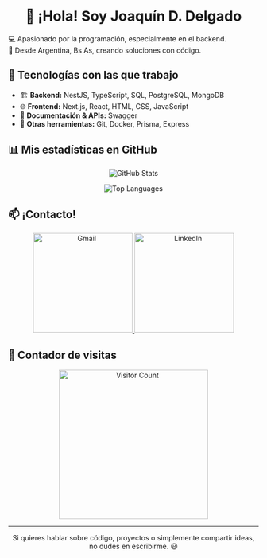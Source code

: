 <h1 align="center">👋 ¡Hola! Soy Joaquín D. Delgado</h1>

<p>
💻 Apasionado por la programación, especialmente en el backend. <br>
📍 Desde Argentina, Bs As, creando soluciones con código.
</p>

## 🚀 Tecnologías con las que trabajo  
- 🏗️ **Backend:** NestJS, TypeScript, SQL, PostgreSQL, MongoDB  
- 🌐 **Frontend:** Next.js, React, HTML, CSS, JavaScript  
- 📜 **Documentación & APIs:** Swagger  
- 🔧 **Otras herramientas:** Git, Docker, Prisma, Express  



## 📊 Mis estadísticas en GitHub  

<p align="center">
  <img src="https://github-readme-stats.vercel.app/api?username=JDamianDelgado&show_icons=true&theme=radical" alt="GitHub Stats">
</p>

<p align="center">
  <img src="https://github-readme-stats.vercel.app/api/top-langs/?username=JDamianDelgado&layout=compact&theme=radical" alt="Top Languages">
</p>

## 📫 ¡Contacto!  

<p align="center">
  <a href="mailto:joakodelgado2013@gmail.com" >
    <img src="https://img.shields.io/badge/Gmail-D14836?style=for-the-badge&logo=gmail&logoColor=white" alt="Gmail" width="200" heigth="150">
  </a>
  <a href="https://www.linkedin.com/in/joaquin-d-delgado-312125351/" >
    <img src="https://img.shields.io/badge/LinkedIn-0A66C2?style=for-the-badge&logo=linkedin&logoColor=white" alt="LinkedIn" width="200" heigth="150">
  </a>
</p>

## 👀 Contador de visitas  

<p align="center" alt="Visitor Count" >
  <img src="https://komarev.com/ghpvc/?username=JDamianDelgado&color=green" alt="Visitor Count" width="300" heigth="180">
</p>

---

<p align="center">Si quieres hablar sobre código, proyectos o simplemente compartir ideas, no dudes en escribirme. 😃</p>
